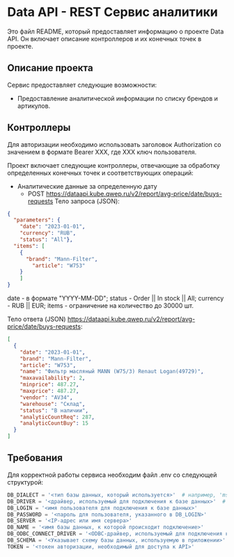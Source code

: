 # Data API - REST Сервис аналитики
Это файл README, который предоставляет информацию о проекте Data API. Он включает описание контроллеров и их конечных точек в проекте.

## Описание проекта
Сервис предоставляет следующие возможности:

* Предоставление аналитической информации по списку брендов и артикулов.

## Контроллеры
Для авторизации необходимо использовать заголовок Authorization со значением в формате Bearer XXX, где XXX ключ пользователя.

Проект включает следующие контроллеры, отвечающие за обработку определенных конечных точек и соответствующих операций:



* Аналитические данные за определенную дату
  *  POST https://dataapi.kube.qwep.ru/v2/report/avg-price/date/buys-requests
     Тело запроса (JSON):
```json
{
  "parameters": {
    "date": "2023-01-01",
    "currency": "RUB",
    "status": "All"},
  "items": [
  	{
      "brand": "Mann-Filter",
	    "article": "W753"
	}
	]
}
```
date - в формате "YYYY-MM-DD";
status - Order || In stock || All;
currency - RUB || EUR; 
items - ограничение на количество до 30000 шт.

Тело ответа (JSON) https://dataapi.kube.qwep.ru/v2/report/avg-price/date/buys-requests:
```json
[
  {
    "date": "2023-01-01",
    "brand": "Mann-Filter",
    "article": "W753",
    "name": "Фильтр масляный MANN (W75/3) Renaut Logan(49729)",
    "maxavailability": 2,
    "minprice": 487.27,
    "maxprice": 487.27,
    "vendor": "AV34",
    "warehouse": "Склад",
    "status": "В наличии",
    "analyticCountReq": 287,
    "analyticCountBuy": 15
  }
]
```

## Требования

Для корректной работы сервиса необходим файл .env со следующей структурой:
```python
DB_DIALECT = '<тип базы данных, который используется>'  # например, 'mssql'
DB_DRIVER = '<драйвер, используемый для подключения к базе данных>'  # например, 'pyodbc'
DB_LOGIN = '<имя пользователя для подключения к базе данных>'
DB_PASSWORD = '<пароль для пользователя, указанного в DB_LOGIN>'
DB_SERVER = '<IP-адрес или имя сервера>'
DB_NAME = '<имя базы данных, к которой происходит подключение>'
DB_ODBC_CONNECT_DRIVER = '<ODBC-драйвер, используемый для подключения к базе данных>'  # например, 'ODBC Driver 17 for SQL Server'
DB_SCHEMA = '<Указывает схему базы данных, используемую в приложении>'  # например, 'dbo'
TOKEN = '<токен авторизации, необходимый для доступа к API>'
```